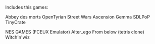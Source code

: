 Includes this games:

Abbey des morts
OpenTyrian
Street Wars
Ascension
Gemma
SDLPoP
TinyCrate

NES GAMES (FCEUX Emulator)
Alter_ego
From below (tetris clone)
Witch'n'wiz
